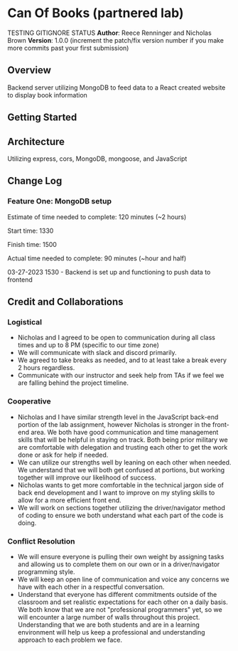 # Can Of Books (partnered lab)
TESTING GITIGNORE STATUS
**Author**: Reece Renninger and Nicholas Brown
**Version**: 1.0.0 (increment the patch/fix version number if you make more commits past your first submission)

## Overview

Backend server utilizing MongoDB to feed data to a React created website to display book information


## Getting Started
<!-- What are the steps that a user must take in order to build this app on their own machine and get it running? -->

## Architecture

Utilizing express, cors, MongoDB, mongoose, and JavaScript

## Change Log

### Feature One: MongoDB setup

Estimate of time needed to complete: 120 minutes (~2 hours)

Start time: 1330

Finish time: 1500

Actual time needed to complete: 90 minutes (~hour and half)

03-27-2023 1530 - Backend is set up and functioning to push data to frontend

## Credit and Collaborations

### Logistical

- Nicholas and I agreed to be open to communication during all class times and up to 8 PM (specific to our time zone)
- We will communicate with slack and discord primarily.
- We agreed to take breaks as needed, and to at least take a break every 2 hours regardless.
- Communicate with our instructor and seek help from TAs if we feel we are falling behind the project timeline.

### Cooperative

- Nicholas and I have similar strength level in the JavaScript back-end portion of the lab assignment, however Nicholas is stronger in the front-end area.  We both have good communication and time management skills that will be helpful in staying on track.  Both being prior military we are comfortable with delegation and trusting each other to get the work done or ask for help if needed.
- We can utilize our strengths well by leaning on each other when needed.  We understand that we will both get confused at portions, but working together will improve our likelihood of success.  
- Nicholas wants to get more comfortable in the technical jargon side of back end development and I want to improve on my styling skills to allow for a more efficient front end.
- We will work on sections together utilizing the driver/navigator method of coding to ensure we both understand what each part of the code is doing.

### Conflict Resolution

- We will ensure everyone is pulling their own weight by assigning tasks and allowing us to complete them on our own or in a driver/navigator programming style.
- We will keep an open line of communication and voice any concerns we have with each other in a respectful conversation.
- Understand that everyone has different commitments outside of the classroom and set realistic expectations for each other on a daily basis.  We both know that we are not "professional programmers" yet, so we will encounter a large number of walls throughout this project. Understanding that we are both students and are in a learning environment will help us keep a professional and understanding approach to each problem we face.

